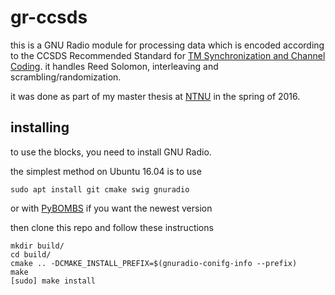 # gr-ccsds

this is a GNU Radio module for processing data which is encoded according to the CCSDS Recommended Standard for [TM Synchronization and Channel Coding][ccsds].
it handles Reed Solomon, interleaving and scrambling/randomization.

it was done as part of my master thesis at [NTNU][ntnu] in the spring of 2016.

## installing

to use the blocks, you need to install GNU Radio.

the simplest method on Ubuntu 16.04 is to use 

    sudo apt install git cmake swig gnuradio
    
or with [PyBOMBS][pybombs] if you want the newest version

then clone this repo and follow these instructions

    mkdir build/
    cd build/
    cmake .. -DCMAKE_INSTALL_PREFIX=$(gnuradio-conifg-info --prefix)
    make
    [sudo] make install

[ccsds]: https://public.ccsds.org/Pubs/131x0b2ec1.pdf
[ntnu]: https://ntnu.edu
[pybombs]: https://github.com/gnuradio/pybombs
